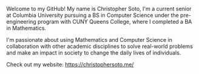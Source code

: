 Welcome to my GitHub! My name is Christopher Soto, I'm a current senior at Columbia University pursuing a BS in Computer Science under the pre-engineering program with CUNY Queens College, where I completed a BA in Mathematics.

I'm passionate about using Mathematics and Computer Science in collaboration with other academic disciplines to solve real-world problems and make an impact in society to change the daily lives of individuals.

Check out my website: https://christophersoto.me/
